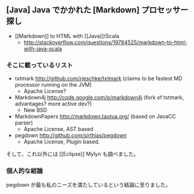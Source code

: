 ## [Java] Java でかかれた [Markdown] プロセッサー探し

* [[Markdown]] to HTML with [[Java]]/Scala
  * http://stackoverflow.com/questions/19784525/markdown-to-html-with-java-scala

### そこに載っているリスト

* txtmark http://github.com/rjeschke/txtmark (claims to be fastest MD processor running on the JVM)
  * Apache License?
* Markdown4j http://code.google.com/p/markdown4j (fork of txtmark, advantages? more active dev?)
  * New BSD
* MarkdownPapers http://markdown.tautua.org/ (based on JavaCC parser)
  * Apache License, AST based
* pegdown http://github.com/sirthias/pegdown
  * Apache License, Plugin based.

そして、これ以外には [[Eclipse]] Mylyn も調べました。

### 個人的な結論

pegdown が最も私のニーズを満たしているという結論に至りました。

